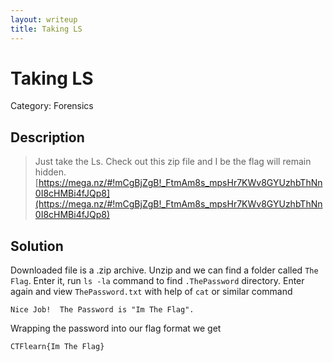 ```yaml
---
layout: writeup
title: Taking LS
---
```

# Taking LS
Category: Forensics

## Description

> Just take the Ls. Check out this zip file and I be the flag will remain hidden. [https://mega.nz/#!mCgBjZgB!_FtmAm8s_mpsHr7KWv8GYUzhbThNn0I8cHMBi4fJQp8](https://mega.nz/#!mCgBjZgB!_FtmAm8s_mpsHr7KWv8GYUzhbThNn0I8cHMBi4fJQp8)


## Solution

Downloaded file is a .zip archive. Unzip and we can find a folder called `The Flag`. Enter it, run `ls -la` command to find `.ThePassword` directory. Enter again and view `ThePassword.txt` with help of `cat` or similar command
```
Nice Job!  The Password is "Im The Flag".
```
Wrapping the password into our flag format we get
```
CTFlearn{Im The Flag}
```